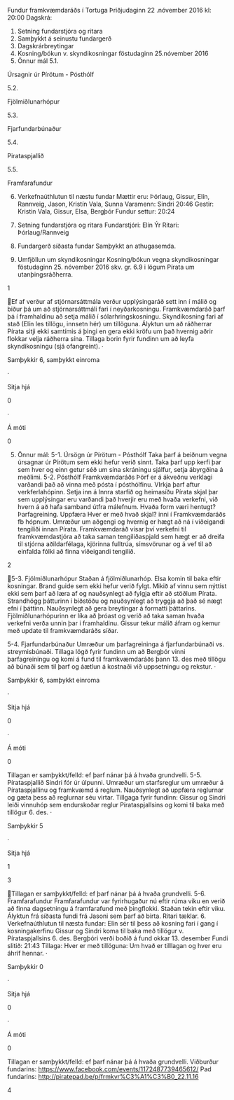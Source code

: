 Fundur framkvæmdaráðs í Tortuga
Þriðjudaginn 22 .nóvember 2016 kl: 20:00
Dagskrá:
1. Setning fundarstjóra og ritara
2. Samþykkt á seinustu fundargerð
3. Dagskrárbreytingar
4. Kosning/bókun v. skyndikosningar föstudaginn 25.nóvember 2016
5. Önnur mál
5.1.

Úrsagnir úr Pírötum - Pósthólf

5.2.

Fjölmiðlunarhópur

5.3.

Fjarfundarbúnaður

5.4.

Pirataspjallið

5.5.

Framfarafundur

6. Verkefnaúthlutun til næstu fundar
Mættir eru: Þórlaug, Gissur, Elín, Rannveig, Jason, Kristín Vala, Sunna
Varamenn: Sindri 20:46
Gestir: Kristin Vala, Gissur, Elsa, Bergþór
Fundur settur: 20:24
1. Setning fundarstjóra og ritara
Fundarstjóri: Elín Ýr
Ritari: Þórlaug/Rannveig
2. Fundargerð síðasta fundar
Samþykkt an athugasemda.

4. Umfjöllun um skyndikosningar
Kosning/bókun vegna skyndikosningar föstudaginn 25. nóvember 2016 skv.
gr. 6.9 i lögum Pírata um utanþingsráðherra.

1

Ef af verður af stjórnarsáttmála verður upplýsingaráð sett inn í málið og
biður þá um að stjórnarsáttmáli fari í neyðarkosningu.
Framkvæmdaráð þarf þá í framhaldinu að setja málið í sólarhringskosningu.
Skyndikosning fari af stað (Elín les tillögu, innsetn hér) um tillöguna. Ályktun
um að ráðherrar Pírata sitji ekki samtímis á þingi en gera ekki kröfu um það
hvernig aðrir flokkar velja ráðherra sína.
Tillaga borin fyrir fundinn um að leyfa skyndikosningu (sjá ofangreint).
·

Samþykkir 6, samþykkt einroma

·

Sitja hjá

0

·

Á móti

0

5. Önnur mál:
5-1. Úrsögn úr Pírötum - Pósthólf
Taka þarf á beiðnum vegna úrsagnar úr Pírötum sem ekki hefur verið sinnt.
Taka þarf upp kerfi þar sem hver og einn getur séð um sína skráningu sjálfur,
setja ábyrgðina á meðlimi.
5-2. Pósthólf Framkvæmdaráðs
Þörf er á ákveðnu verklagi varðandi það að vinna með pósta í pósthólfinu.
VIrkja þarf aftur verkferlahópinn. Setja inn á Innra starfið og heimasíðu
Pírata skjal þar sem upplýsingar eru varðandi það hverjir eru með hvaða
verkefni, við hvern á að hafa samband útfra málefnum. Hvaða form væri
hentugt? Þarfagreining. Uppfæra Hver er með hvað skjal? inni í
Framkvæmdaráðs fb hópnum.
Umræður um aðgengi og hvernig er hægt að ná í viðeigandi tengiliði innan
Pírata. Framkvæmdaráð vísar því verkefni til framkvæmdastjóra að taka
saman tengiliðaspjald sem hægt er að dreifa til stjórna aðildarfélaga,
kjörinna fulltrúa, símsvörunar og á vef til að einfalda fólki að finna viðeigandi
tengilið.

2

5-3. Fjölmiðlunarhópur
Staðan á fjölmiðlunarhóp. Elsa komin til baka eftir kosningar.
Brand guide sem ekki hefur verið fylgt. Mikið af vinnu sem nýttist ekki sem
þarf að læra af og nauðsynlegt að fylgja eftir að stöðlum Pírata. Strandhögg
þátturinn í biðstöðu og nauðsynlegt að tryggja að það sé nægt efni í þáttinn.
Nauðsynlegt að gera breytingar á formatti þáttarins. Fjölmiðlunarhópurinn er
líka að þróast og verið að taka saman hvaða verkefni verða unnin þar i
framhaldinu. Gissur tekur málið áfram og kemur með update til
framkvæmdaráðs síðar.

5-4. Fjarfundarbúnaður
Umræður um þarfagreininga á fjarfundarbúnaði vs. streymisbúnaði.
Tillaga lögð fyrir fundinn um að Bergþór vinni þarfagreiningu og komi á fund
til framkvæmdaráðs þann 13. des með tillögu að búnaði sem til þarf og
áætlun á kostnaði við uppsetningu og rekstur.
·

Samþykkir 6, samþykkt einroma

·

Sitja hjá

0

·

Á móti

0

Tillagan er samþykkt/felld: ef þarf nánar þá á hvaða grundvelli.
5-5. Pírataspjallið
Sindri fór úr úlpunni. Umræður um starfsreglur um umræður á Pírataspjallinu
og framkvæmd á reglum. Nauðsynlegt að uppfæra reglurnar og gæta þess að
reglurnar séu virtar.
Tillgaga fyrir fundinn: Gissur og Sindri leiði vinnuhóp sem endurskoðar reglur
Pírataspjallsins og komi til baka með tillögur 6. des.
·

Samþykkir 5

·

Sitja hjá

1

3

Tillagan er samþykkt/felld: ef þarf nánar þá á hvaða grundvelli.
5-6. Framfarafundur
Framfarafundur var fyrirhugaður nú eftir rúma viku en verið að finna
dagsetningu á framfarafund með þingflokki. Staðan tekin eftir viku.
Ályktun frá síðasta fundi frá Jasoni sem þarf að birta. Ritari tæklar.
6. Verkefnaúthlutun til næsta fundar:
Elín sér til þess að kosning fari í gang í kosningakerfinu
Gissur og Sindri koma til baka með tillögur v. Pírataspjallsins 6. des.
Bergþóri verði boðið á fund okkar 13. desember
Fundi slitið: 21:43
Tillaga: Hver er með tillöguna: Um hvað er tilllagan og hver eru áhrif hennar.
·

Samþykkir 0

·

Sitja hjá

0

·

Á móti

0

Tillagan er samþykkt/felld: ef þarf nánar þá á hvaða grundvelli.
Viðburður fundarins:
https://www.facebook.com/events/1172487739465612/
Pad fundarins: http://piratepad.be/p/frmkvr%C3%A1%C3%B0_22.11.16

4

